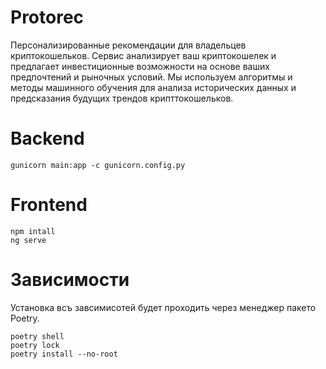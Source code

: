 # Protorec

Персонализированные рекомендации для владельцев криптокошельков. Сервис анализирует ваш криптокошелек и предлагает инвестиционные возможности на основе ваших предпочтений и рыночных условий. Мы используем алгоритмы и методы машинного обучения для анализа исторических данных и предсказания будущих трендов крипттокошельков.

# Backend

```
gunicorn main:app -c gunicorn.config.py
```

# Frontend

```
npm intall
ng serve
```


# Зависимости

Установка всъ завсимисотей будет проходить через менеджер пакето Poetry.

```
poetry shell
poetry lock
poetry install --no-root
```

